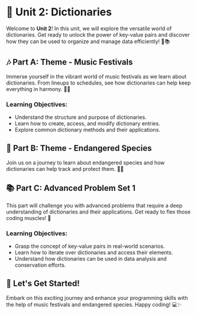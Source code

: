 # 📖 Unit 2: Dictionaries

Welcome to **Unit 2**! In this unit, we will explore the versatile world of dictionaries. Get ready to unlock the power of key-value pairs and discover how they can be used to organize and manage data efficiently! 🔑📚

## 🎶 Part A: Theme - Music Festivals

Immerse yourself in the vibrant world of music festivals as we learn about dictionaries. From lineups to schedules, see how dictionaries can help keep everything in harmony. 🎵🎤

### Learning Objectives:
- Understand the structure and purpose of dictionaries.
- Learn how to create, access, and modify dictionary entries.
- Explore common dictionary methods and their applications.

## 🐾 Part B: Theme - Endangered Species

Join us on a journey to learn about endangered species and how dictionaries can help track and protect them. 🐘🌿

## 📚 Part C: Advanced Problem Set 1
This part will challenge you with advanced problems that require a deep understanding of dictionaries and their applications. Get ready to flex those coding muscles! 💪

### Learning Objectives:
- Grasp the concept of key-value pairs in real-world scenarios.
- Learn how to iterate over dictionaries and access their elements.
- Understand how dictionaries can be used in data analysis and conservation efforts.

## 🚀 Let's Get Started!

Embark on this exciting journey and enhance your programming skills with the help of music festivals and endangered species. Happy coding! 💻✨
